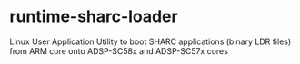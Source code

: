 # runtime-sharc-loader
Linux User Application Utility to boot SHARC applications (binary LDR files) from ARM core onto ADSP-SC58x and ADSP-SC57x cores
